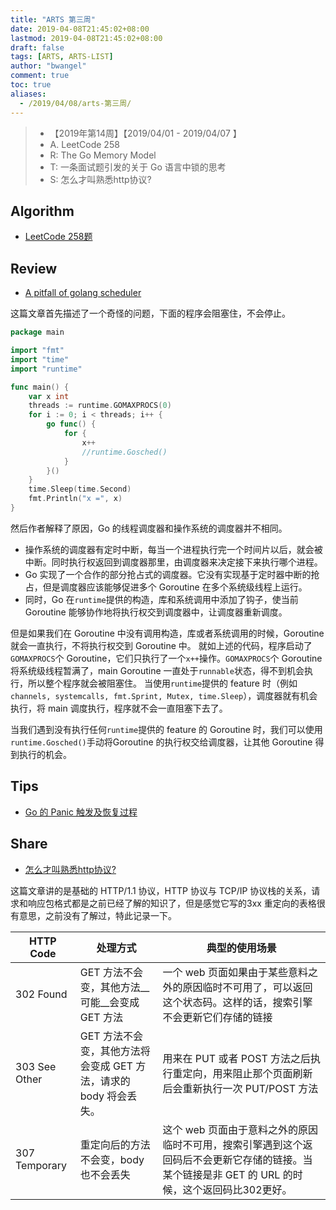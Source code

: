 ```yaml
---
title: "ARTS 第三周"
date: 2019-04-08T21:45:02+08:00
lastmod: 2019-04-08T21:45:02+08:00
draft: false
tags: [ARTS, ARTS-LIST]
author: "bwangel"
comment: true
toc: true
aliases:
  - /2019/04/08/arts-第三周/
---
```


> + 【2019年第14周】【2019/04/01 - 2019/04/07 】
> + A. LeetCode 258
> + R: The Go Memory Model
> + T: 一条面试题引发的关于 Go 语言中锁的思考
> + S: 怎么才叫熟悉http协议?

<!--more-->

## Algorithm

+ [LeetCode 258题](/2019/04/09/leetcode-258%E9%A2%98%E6%95%B0%E6%A0%B9/)

## Review

+ [A pitfall of golang scheduler](http://www.sarathlakshman.com/2016/06/15/pitfall-of-golang-scheduler)

这篇文章首先描述了一个奇怪的问题，下面的程序会阻塞住，不会停止。

```go
package main

import "fmt"
import "time"
import "runtime"

func main() {
	var x int
	threads := runtime.GOMAXPROCS(0)
	for i := 0; i < threads; i++ {
		go func() {
			for {
				x++
				//runtime.Gosched()
			}
		}()
	}
	time.Sleep(time.Second)
	fmt.Println("x =", x)
}
```

然后作者解释了原因，Go 的线程调度器和操作系统的调度器并不相同。

+ 操作系统的调度器有定时中断，每当一个进程执行完一个时间片以后，就会被中断。同时执行权返回到调度器那里，由调度器来决定接下来执行哪个进程。
+ Go 实现了一个合作的部分抢占式的调度器。它没有实现基于定时器中断的抢占，但是调度器应该能够促进多个 Goroutine 在多个系统级线程上运行。
+ 同时，Go 在`runtime`提供的构造，库和系统调用中添加了钩子，使当前 Goroutine 能够协作地将执行权交到调度器中，让调度器重新调度。

但是如果我们在 Goroutine 中没有调用构造，库或者系统调用的时候，Goroutine 就会一直执行，不将执行权交到 Goroutine 中。
就如上述的代码，程序启动了`GOMAXPROCS`个 Goroutine，它们只执行了一个`x++`操作。`GOMAXPROCS`个 Goroutine 将系统级线程暂满了，main Goroutine 一直处于`runnable`状态，得不到机会执行，所以整个程序就会被阻塞住。
当使用`runtime`提供的 feature 时（例如`channels, systemcalls, fmt.Sprint, Mutex, time.Sleep`），调度器就有机会执行，将 main 调度执行，程序就不会一直阻塞下去了。

当我们遇到没有执行任何`runtime`提供的 feature 的 Goroutine 时，我们可以使用`runtime.Gosched()`手动将Goroutine 的执行权交给调度器，让其他 Goroutine 得到执行的机会。

## Tips

+ [Go 的 Panic 触发及恢复过程](/2019/04/08/go-panic-%E7%9A%84%E8%A7%A6%E5%8F%91%E5%8F%8A%E6%81%A2%E5%A4%8D%E8%BF%87%E7%A8%8B/)

## Share

+ [怎么才叫熟悉http协议?](https://yeqown.github.io/2018/06/28/%E6%80%8E%E4%B9%88%E6%89%8D%E5%8F%AB%E7%86%9F%E6%82%89http%E5%8D%8F%E8%AE%AE/)

这篇文章讲的是基础的 HTTP/1.1 协议，HTTP 协议与 TCP/IP 协议栈的关系，请求和响应包格式都是之前已经了解的知识了，但是感觉它写的3xx 重定向的表格很有意思，之前没有了解过，特此记录一下。

HTTP Code|处理方式|典型的使用场景
---|---|---
302 Found|GET 方法不会变，其他方法__可能__会变成 GET 方法|一个 web 页面如果由于某些意料之外的原因临时不可用了，可以返回这个状态码。这样的话，搜索引擎不会更新它们存储的链接
303 See Other|GET 方法不会变，其他方法将会变成 GET 方法，请求的 body 将会丢失。|用来在 PUT 或者 POST 方法之后执行重定向，用来阻止那个页面刷新后会重新执行一次 PUT/POST 方法
307 Temporary|重定向后的方法不会变，body 也不会丢失|这个 web 页面由于意料之外的原因临时不可用，搜索引擎遇到这个返回码后不会更新它存储的链接。当某个链接是非 GET 的 URL 的时候，这个返回码比302更好。
